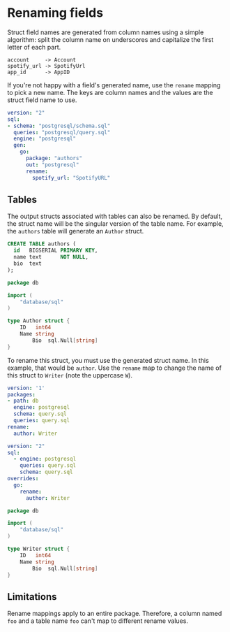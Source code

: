 # Renaming fields

Struct field names are generated from column names using a simple algorithm:
split the column name on underscores and capitalize the first letter of each
part.

```
account     -> Account
spotify_url -> SpotifyUrl
app_id      -> AppID
```

If you're not happy with a field's generated name, use the `rename` mapping
to pick a new name. The keys are column names and the values are the struct
field name to use.

```yaml
version: "2"
sql:
- schema: "postgresql/schema.sql"
  queries: "postgresql/query.sql"
  engine: "postgresql"
  gen:
    go: 
      package: "authors"
      out: "postgresql"
      rename:
        spotify_url: "SpotifyURL"
```

## Tables

The output structs associated with tables can also be renamed. By default, the struct name will be the singular version of the table name. For example, the `authors` table will generate an `Author` struct.

```sql
CREATE TABLE authors (
  id   BIGSERIAL PRIMARY KEY,
  name text      NOT NULL,
  bio  text
);
```

```go
package db

import (
	"database/sql"
)

type Author struct {
	ID   int64
	Name string
        Bio  sql.Null[string]
}
```

To rename this struct, you must use the generated struct name. In this example, that would be `author`. Use the `rename` map to change the name of this struct to `Writer` (note the uppercase `W`).

```yaml
version: '1'
packages:
- path: db
  engine: postgresql
  schema: query.sql
  queries: query.sql
rename:
  author: Writer
```

```yaml
version: "2"
sql:
  - engine: postgresql
    queries: query.sql
    schema: query.sql
overrides:
  go:
    rename:
      author: Writer
```

```go
package db

import (
	"database/sql"
)

type Writer struct {
	ID   int64
	Name string
        Bio  sql.Null[string]
}
```

## Limitations

Rename mappings apply to an entire package. Therefore, a column named `foo` and
a table name `foo` can't map to different rename values.